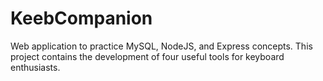 # KeebCompanion
Web application to practice MySQL, NodeJS, and Express concepts. This project contains the development of four useful tools for keyboard enthusiasts.
